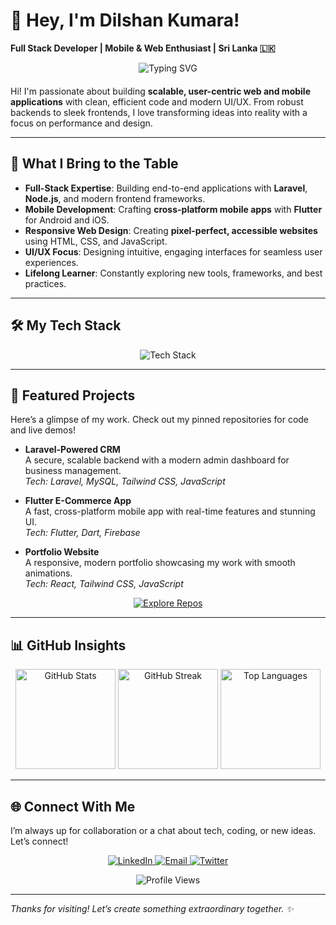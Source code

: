 # 👋 Hey, I'm Dilshan Kumara!

**Full Stack Developer | Mobile & Web Enthusiast | Sri Lanka 🇱🇰**

<div style="text-align: center; margin-bottom: 20px;">
  <img src="https://readme-typing-svg.herokuapp.com?font=Fira+Code&size=24&pause=1000&color=00C4B4&center=true&vCenter=true&width=500&lines=Welcome+to+my+GitHub+Profile!;Crafting+Seamless+Web+%26+Mobile+Experiences" alt="Typing SVG" />
</div>

Hi! I'm passionate about building **scalable, user-centric web and mobile applications** with clean, efficient code and modern UI/UX. From robust backends to sleek frontends, I love transforming ideas into reality with a focus on performance and design.


---

## 🚀 What I Bring to the Table

- **Full-Stack Expertise**: Building end-to-end applications with **Laravel**, **Node.js**, and modern frontend frameworks.  
- **Mobile Development**: Crafting **cross-platform mobile apps** with **Flutter** for Android and iOS.  
- **Responsive Web Design**: Creating **pixel-perfect, accessible websites** using HTML, CSS, and JavaScript.  
- **UI/UX Focus**: Designing intuitive, engaging interfaces for seamless user experiences.  
- **Lifelong Learner**: Constantly exploring new tools, frameworks, and best practices.

---

## 🛠️ My Tech Stack

<p align="center">
  <img src="https://skillicons.dev/icons?i=laravel,flutter,dart,nodejs,react,html,css,js,mysql,git,github,vscode,tailwind,firebase" alt="Tech Stack" />
</p>

---

## 🌟 Featured Projects

Here’s a glimpse of my work. Check out my pinned repositories for code and live demos!

- **Laravel-Powered CRM**  
  A secure, scalable backend with a modern admin dashboard for business management.  
  *Tech: Laravel, MySQL, Tailwind CSS, JavaScript*

- **Flutter E-Commerce App**  
  A fast, cross-platform mobile app with real-time features and stunning UI.  
  *Tech: Flutter, Dart, Firebase*

- **Portfolio Website**  
  A responsive, modern portfolio showcasing my work with smooth animations.  
  *Tech: React, Tailwind CSS, JavaScript*

<p align="center">
  <a href="https://github.com/DilshanDK?tab=repositories">
    <img src="https://img.shields.io/badge/Explore%20My%20Repos-View%20Projects-6B7280?logo=github&style=flat-square" alt="Explore Repos"/>
  </a>
</p>

---

## 📊 GitHub Insights

<p align="center">
  <img src="https://github-readme-stats.vercel.app/api?username=DilshanDK&show_icons=true&theme=gruvbox&hide_border=true&bg_color=00000000" alt="GitHub Stats" height="160"/>
  <img src="https://github-readme-streak-stats.herokuapp.com/?user=DilshanDK&theme=gruvbox&hide_border=true&background=00000000" alt="GitHub Streak" height="160"/>
  <img src="https://github-readme-stats.vercel.app/api/top-langs/?username=DilshanDK&layout=compact&theme=gruvbox&hide_border=true&bg_color=00000000" alt="Top Languages" height="160"/>
</p>

---

## 🌐 Connect With Me

I’m always up for collaboration or a chat about tech, coding, or new ideas. Let’s connect!

<p align="center">
  <a href="https://linkedin.com/in/dilshandk" target="_blank">
    <img src="https://img.shields.io/badge/LinkedIn-0A66C2?logo=linkedin&logoColor=white&style=flat-square" alt="LinkedIn"/>
  </a>
  <a href="mailto:your.email@example.com" target="_blank">
    <img src="https://img.shields.io/badge/Email-D14836?logo=gmail&logoColor=white&style=flat-square" alt="Email"/>
  </a>
  <a href="https://twitter.com/DilshanDK" target="_blank">
    <img src="https://img.shields.io/badge/Twitter-1DA1F2?logo=twitter&logoColor=white&style=flat-square" alt="Twitter"/>
  </a>
</p>

<p align="center">
  <img src="https://komarev.com/ghpvc/?username=DilshanDK&label=Profile%20Views&color=0e75b6&style=flat-square" alt="Profile Views" />
</p>

---

*Thanks for visiting! Let’s create something extraordinary together. ✨*
